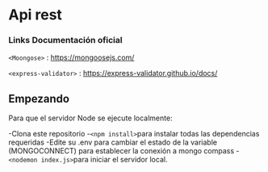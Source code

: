 # Api rest

### Links Documentación oficial

`<Moongose>` : <https://mongoosejs.com/><br>

`<express-validator>` : <https://express-validator.github.io/docs/>

## Empezando

Para que el servidor Node se ejecute localmente:

-Clona este repositorio
-`<npm install>`para instalar todas las dependencias requeridas
-Edite su .env para cambiar el estado de la variable (MONGOCONNECT) para establecer la conexión a mongo compass
-`<nodemon index.js>`para iniciar el servidor local. 




